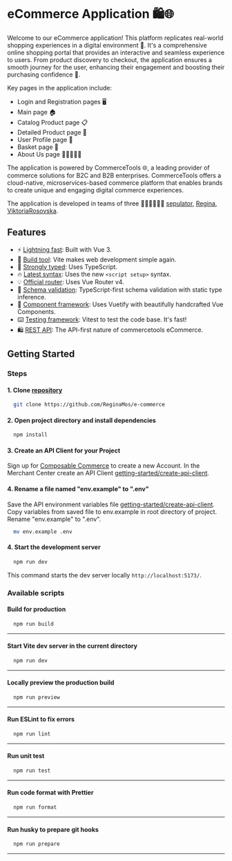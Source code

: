 # eCommerce Application 🛍️🌐

Welcome to our eCommerce application! This platform replicates real-world shopping experiences in a digital environment 🏪. It's a comprehensive online shopping portal that provides an interactive and seamless experience to users. From product discovery to checkout, the application ensures a smooth journey for the user, enhancing their engagement and boosting their purchasing confidence 🚀.

Key pages in the application include:

- Login and Registration pages 🖥️
- Main page 🏠
- Catalog Product page 📋
- Detailed Product page 🔎
- User Profile page 👤
- Basket page 🛒
- About Us page 🧝‍♂️🧝🧑‍💼

The application is powered by CommerceTools 🌐, a leading provider of commerce solutions for B2C and B2B enterprises. CommerceTools offers a cloud-native, microservices-based commerce platform that enables brands to create unique and engaging digital commerce experiences.

The application is developed in teams of three 👨‍💻👩‍💻👨‍💻 [sepulator](https://github.com/Sepulator), [Regina](https://github.com/ReginaMos), [ViktoriaRosovska](https://github.com/ViktoriaRosovska).

## Features

- ⚡ [Lightning fast](https://vuejs.org/): Built with Vue 3.
- 🎯 [Build tool](https://vite.dev/): Vite makes web development simple again.
- 💪 [Strongly typed](https://www.typescriptlang.org/): Uses TypeScript.
- 🔥 [Latest syntax](https://github.com/vuejs/rfcs/pull/227): Uses the new `<script setup>` syntax.
- 💡 [Official router](https://router.vuejs.org/): Uses Vue Router v4.
- 🍍 [Schema validation](https://zod.dev/): TypeScript-first schema validation with static type inference.
- 🎊 [Component framework](https://vuetifyjs.com/): Uses Vuetify with beautifully handcrafted Vue Components.
- ⌨️ [Testing framework](https://vitest.dev/): Vitest to test the code base. It's fast!
- 🛍️ [REST API](https://commercetools.com/mach-architecture/api-commerce): The API-first nature of commercetools eCommerce.

## Getting Started

### Steps

#### 1. Clone [repository](https://github.com/ReginaMos/e-commerce)

```bash copy
  git clone https://github.com/ReginaMos/e-commerce
```

#### 2. Open project directory and install dependencies

```bash copy
  npm install
```

#### 3. Create an API Client for your Project

Sign up for [Composable Commerce](https://commercetools.com/free-trial) to create a new Account. In the Merchant Center create an API Client [getting-started/create-api-client](https://docs.commercetools.com/getting-started/create-api-client).

#### 4. Rename a file named "env.example" to ".env"

Save the API environment variables file [getting-started/create-api-client](https://docs.commercetools.com/getting-started/create-api-client#save-the-api-environment-variables-file).
Copy variables from saved file to env.example in root directory of project. Rename "env.example" to ".env".

```bash copy
  mv env.example .env
```

#### 4. Start the development server

```bash copy
  npm run dev
```

This command starts the dev server locally `http://localhost:5173/`.

### Available scripts

#### Build for production

```bash copy
  npm run build
```

---

#### Start Vite dev server in the current directory

```bash copy
  npm run dev
```

---

#### Locally preview the production build

```bash copy
  npm run preview
```

---

#### Run ESLint to fix errors

```bash copy
  npm run lint
```

---

#### Run unit test

```bash copy
  npm run test
```

---

#### Run code format with Prettier

```bash copy
  npm run format
```

---

#### Run husky to prepare git hooks

```bash copy
  npm run prepare
```

---
